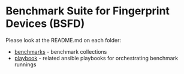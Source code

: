 # Benchmark Suite for Fingerprint Devices (BSFD)

Please look at the README.md on each folder:
- [benchmarks](https://github.com/ljishen/BSFD/tree/master/benchmarks) - benchmark collections
- [playbook](https://github.com/ljishen/BSFD/tree/master/playbook) - related ansible playbooks for orchestrating benchmark runnings
